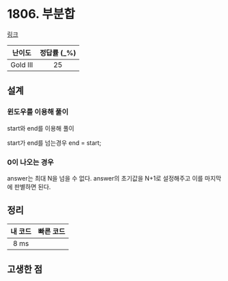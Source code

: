 # 1806. 부분합

[링크](https://www.acmicpc.net/problem/1806)

|  난이도  | 정답률 (\_%) |
| :------: | :----------: |
| Gold III |      25      |

## 설계

### 윈도우를 이용해 풀이

start와 end를 이용해 풀이

start가 end를 넘는경우 end = start;

### 0이 나오는 경우

answer는 최대 N을 넘을 수 없다. answer의 초기값을 N+1로 설정해주고 이를 마지막에 판별하면 된다.

## 정리

| 내 코드 | 빠른 코드 |
| :-----: | :-------: |
|  8 ms   |           |

## 고생한 점
